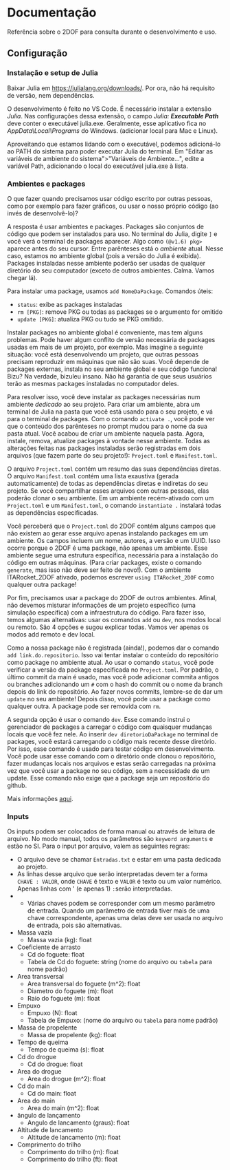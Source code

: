 # Documentação

Referência sobre o 2DOF para consulta durante o desenvolvimento e uso.

## Configuração

### Instalação e setup de Julia

Baixar Julia em https://julialang.org/downloads/. Por ora, não há requisito de versão, nem dependências.

O desenvolvimento é feito no VS Code. É necessário instalar a extensão _Julia_. Nas configurações dessa extensão, o campo _Julia: **Executable Path**_ deve conter o executável julia.exe. Geralmente, esse aplicativo fica no _AppData\Local\Programs_ do Windows. (adicionar local para Mac e Linux).

Aproveitando que estamos lidando com o executável, podemos adicioná-lo ao PATH do sistema para poder executar Julia do terminal. Em "Editar as variáveis de ambiente do sistema">"Variáveis de Ambiente...", edite a variável Path, adicionando o local do executável julia.exe à lista.

### Ambientes e packages

O que fazer quando precisamos usar código escrito por outras pessoas, como por exemplo para fazer gráficos, ou usar o nosso próprio código (ao invés de desenvolvê-lo)?

A resposta é usar ambientes e packages. Packages são conjuntos de código que podem ser instalados para uso. No terminal do Julia, digite `]` e você verá o terminal de packages aparecer. Algo como `(@v1.6) pkg>` aparece antes do seu cursor. Entre parênteses está o _ambiente_ atual. Nesse caso, estamos no ambiente global (pois a versão do Julia é exibida). Packages instaladas nesse ambiente poderão ser usadas de qualquer diretório do seu computador (exceto de outros ambientes. Calma. Vamos chegar lá).

Para instalar uma package, usamos `add NomeDaPackage`. Comandos úteis:
* `status`: exibe as packages instaladas
* `rm [PKG]`: remove PKG ou todas as packages se o argumento for omitido
* `update [PKG]`: atualiza PKG ou tudo se PKG omitido.

Instalar packages no ambiente global é conveniente, mas tem alguns problemas. Pode haver algum conflito de versão necessária de packages usadas em mais de um projeto, por exemplo. Mas imagine a seguinte situação: você está desenvolvendo um projeto, que outras pessoas precisam reproduzir em máquinas que não são suas. Você depende de packages externas, instala no seu ambiente global e seu código funciona! Bizu? Na verdade, bizuleu insano. Não há garantia de que seus usuários terão as mesmas packages instaladas no computador deles.

Para resolver isso, você deve instalar as packages necessárias num ambiente _dedicado_ ao seu projeto. Para criar um ambiente, abra um terminal de Julia na pasta que você está usando para o seu projeto, e vá para o terminal de packages. Com o comando `activate .`, você pode ver que o conteúdo dos parênteses no prompt mudou para o nome da sua pasta atual. Você acabou de criar um ambiente naquela pasta. Agora, instale, remova, atualize packages à vontade nesse ambiente. Todas as alterações feitas nas packages instaladas serão registradas em dois arquivos (que fazem parte do seu projeto!): `Project.toml` e `Manifest.toml`.

O arquivo `Project.toml` contém um resumo das suas dependências diretas. O arquivo `Manifest.toml` contém uma lista exaustiva (gerada automaticamente) de todas as dependências diretas e indiretas do seu projeto. Se você compartilhar esses arquivos com outras pessoas, elas poderão clonar o seu ambiente. Em um ambiente recém-ativado com um `Project.toml` e um `Manifest.toml`, o comando `instantiate .` instalará todas as dependências especificadas.

Você perceberá que o `Project.toml` do 2DOF contém alguns campos que não existem ao gerar esse arquivo apenas instalando packages em um ambiente. Os campos incluem um nome, autores, a versão e um UUID. Isso ocorre porque o 2DOF é uma package, não apenas um ambiente. Esse ambiente segue uma estrutura específica, necessária para a instalação do código em outras máquinas. (Para criar packages, existe o comando `generate`, mas isso não deve ser feito de novo!). Com o ambiente ITARocket_2DOF ativado, podemos escrever `using ITARocket_2DOF` como qualquer outra package!

Por fim, precisamos usar a package do 2DOF de outros ambientes. Afinal, não devemos misturar informações de um projeto específico (uma simulação específica) com a infraestrutura do código. Para fazer isso, temos algumas alternativas: usar os comandos `add` ou `dev`, nos modos local ou remoto. São 4 opções e sugou explicar todas. Vamos ver apenas os modos add remoto e dev local.

Como a nossa package não é registrada (ainda!), podemos dar o comando `add link.do.repositorio`. Isso vai tentar instalar o conteúdo do repositório como package no ambiente atual. Ao usar o comando `status`, você pode verificar a versão da package especificada no `Project.toml`. Por padrão, o último commit da main é usado, mas você pode adicionar commita antigos ou branches adicionando um `#` com o hash do commit ou o nome da branch depois do link do repositório. Ao fazer novos commits, lembre-se de dar um `update` no seu ambiente! Depois disso, você pode usar a package como qualquer outra. A package pode ser removida com `rm`.

A segunda opção é usar o comando `dev`. Esse comando instrui o gerenciador de packages a carregar o código com quaisquer mudanças locais que você fez nele. Ao inserir `dev diretorioDaPackage` no terminal de packages, você estará carregando o código mais recente desse diretório. Por isso, esse comando é usado para testar código em desenvolvimento. Você pode usar esse comando com o diretório onde clonou o repositório, fazer mudanças locais nos arquivos e estas serão carregadas na próxima vez que você usar a package no seu código, sem a necessidade de um update. Esse comando não exige que a package seja um repositório do github.


Mais informações [aqui](https://pkgdocs.julialang.org/v1/managing-packages/).

### Inputs

Os inputs podem ser colocados de forma manual ou através de leitura de arquivo. No modo manual, todos os parâmetros são `keyword arguments` e estão no SI. Para o input por arquivo, valem as seguintes regras:

* O arquivo deve se chamar `Entradas.txt` e estar em uma pasta dedicada ao projeto.
* As linhas desse arquivo que serão interpretadas devem ter a forma `CHAVE : VALOR`, onde `CHAVE` é texto e `VALOR` é texto ou um valor numérico. Apenas linhas com ' (e apenas 1) `:`serão interpretadas.
* * Várias chaves podem se corresponder com um mesmo parâmetro de entrada. Quando um parâmetro de entrada tiver mais de uma chave correspondente, apenas uma delas deve ser usada no arquivo de entrada, pois são alternativas.
* Massa vazia
  * Massa vazia (kg): float
* Coeficiente de arrasto
  * Cd do foguete: float
  * Tabela de Cd do foguete: string (nome do arquivo ou `tabela` para nome padrão)
* Area transversal
  * Area transversal do foguete (m^2): float
  * Diametro do foguete (m): float
  * Raio do foguete (m): float
* Empuxo
  * Empuxo (N): float
  * Tabela de Empuxo: (nome do arquivo ou `tabela` para nome padrão)
* Massa de propelente
  * Massa de propelente (kg): float
* Tempo de queima
  * Tempo de queima (s): float
* Cd do drogue
  * Cd do drogue: float
* Area do drogue
  * Area do drogue (m^2): float
* Cd do main
  * Cd do main: float
* Area do main
  * Area do main (m^2): float
* ângulo de lançamento
  * Angulo de lancamento (graus): float
* Altitude de lancamento
  * Altitude de lancamento (m): float
* Comprimento do trilho
  * Comprimento do trilho (m): float
  * Comprimento do trilho (ft): float